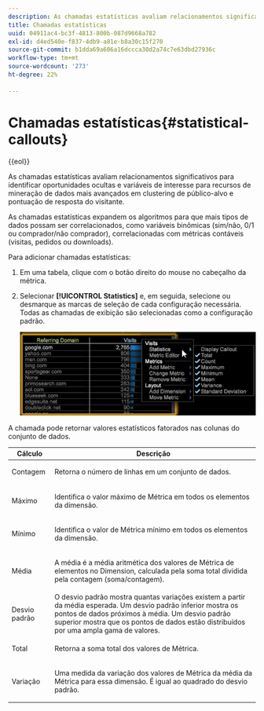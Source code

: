 ```yaml
---
description: As chamadas estatísticas avaliam relacionamentos significativos para identificar oportunidades ocultas e variáveis de interesse para recursos de mineração de dados mais avançados em clustering de público-alvo e pontuação de resposta do visitante.
title: Chamadas estatísticas
uuid: 04911ac4-bc3f-4813-800b-087d9668a782
exl-id: d4ed540e-f837-4db9-a81e-b8a30c15f270
source-git-commit: b1dda69a606a16dccca30d2a74c7e63dbd27936c
workflow-type: tm+mt
source-wordcount: '273'
ht-degree: 22%

---
```


# Chamadas estatísticas{#statistical-callouts}

{{eol}}

As chamadas estatísticas avaliam relacionamentos significativos para identificar oportunidades ocultas e variáveis de interesse para recursos de mineração de dados mais avançados em clustering de público-alvo e pontuação de resposta do visitante.

As chamadas estatísticas expandem os algoritmos para que mais tipos de dados possam ser correlacionados, como variáveis binômicas (sim/não, 0/1 ou comprador/não comprador), correlacionadas com métricas contáveis (visitas, pedidos ou downloads).

Para adicionar chamadas estatísticas:

1. Em uma tabela, clique com o botão direito do mouse no cabeçalho da métrica.
1. Selecionar **[!UICONTROL Statistics]** e, em seguida, selecione ou desmarque as marcas de seleção de cada configuração necessária. Todas as chamadas de exibição são selecionadas como a configuração padrão.

   ![](assets/statistical_callouts.png)

A chamada pode retornar valores estatísticos fatorados nas colunas do conjunto de dados.

<table id="table_B2A4F9D5938D4756A81ACF6F4D77E63D">
 <thead>
  <tr>
   <th colname="col1" class="entry"> Cálculo </th>
   <th colname="col2" class="entry"> Descrição </th>
  </tr>
 </thead>
 <tbody>
  <tr>
   <td colname="col1"> Contagem </td>
   <td colname="col2"><p>Retorna o número de linhas em um conjunto de dados. </p></td>
  </tr>
  <tr>
   <td colname="col1"> Máximo </td>
   <td colname="col2"><p> Identifica o valor máximo de Métrica em todos os elementos da dimensão. </p></td>
  </tr>
  <tr>
   <td colname="col1"> Mínimo </td>
   <td colname="col2"><p> Identifica o valor de Métrica mínimo em todos os elementos da dimensão. </p></td>
  </tr>
  <tr>
   <td colname="col1"> Média </td>
   <td colname="col2"><p> A média é a média aritmética dos valores de Métrica de elementos no Dimension, calculada pela soma total dividida pela contagem (soma/contagem). </p></td>
  </tr>
  <tr>
   <td colname="col1"> Desvio padrão </td>
   <td colname="col2"> O desvio padrão mostra quantas variações existem a partir da média esperada. Um desvio padrão inferior mostra os pontos de dados próximos à média. Um desvio padrão superior mostra que os pontos de dados estão distribuídos por uma ampla gama de valores. </td>
  </tr>
  <tr>
   <td colname="col1"> Total </td>
   <td colname="col2"><p> Retorna a soma total dos valores de Métrica. </p></td>
  </tr>
  <tr>
   <td colname="col1"> Variação </td>
   <td colname="col2"><p> Uma medida da variação dos valores de Métrica da média da Métrica para essa dimensão. É igual ao quadrado do desvio padrão. </p></td>
  </tr>
 </tbody>
</table>
